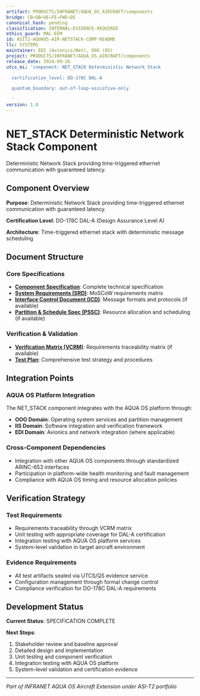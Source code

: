 ```yaml
---
artifact: PRODUCTS/INFRANET/AQUA_OS_AIRCRAFT/components
bridge: CB→QB→UE→FE→FWD→QS
canonical_hash: pending
classification: INTERNAL–EVIDENCE-REQUIRED
ethics_guard: MAL-EEM
id: ASIT2-AQUAOS-AIR-NETSTACK-COMP-README
llc: SYSTEMS
maintainer: EDI (Avionics/Net), OOO (OS)
project: PRODUCTS/INFRANET/AQUA_OS_AIRCRAFT/components
release_date: 2024-09-26
utcs_mi: 'component: NET_STACK Deterministic Network Stack

  certification_level: DO-178C DAL-A

  quantum_boundary: out-of-loop-assistive-only

  '
version: 1.0
---
```


# NET_STACK Deterministic Network Stack Component

Deterministic Network Stack providing time-triggered ethernet communication with guaranteed latency.

## Component Overview

**Purpose**: Deterministic Network Stack providing time-triggered ethernet communication with guaranteed latency.

**Certification Level**: DO-178C DAL-A (Design Assurance Level A)

**Architecture**: Time-triggered ethernet stack with deterministic message scheduling

## Document Structure

### Core Specifications
- **[Component Specification](./NET_STACK_Component_Spec.md)**: Complete technical specification
- **[System Requirements (SRD)](./NET_STACK_SRD.md)**: MoSCoW requirements matrix
- **[Interface Control Document (ICD)](./NET_STACK_ICD.yaml)**: Message formats and protocols (if available)
- **[Partition & Schedule Spec (PSSC)](./NET_STACK_PSSC.json)**: Resource allocation and scheduling (if available)

### Verification & Validation
- **[Verification Matrix (VCRM)](./NET_STACK_VCRM.csv)**: Requirements traceability matrix (if available)
- **[Test Plan](./NET_STACK_Test_Plan.md)**: Comprehensive test strategy and procedures

## Integration Points

### AQUA OS Platform Integration
The NET_STACK component integrates with the AQUA OS platform through:
- **OOO Domain**: Operating system services and partition management
- **IIS Domain**: Software integration and verification framework
- **EDI Domain**: Avionics and network integration (where applicable)

### Cross-Component Dependencies
- Integration with other AQUA OS components through standardized ARINC-653 interfaces
- Participation in platform-wide health monitoring and fault management
- Compliance with AQUA OS timing and resource allocation policies

## Verification Strategy

### Test Requirements
- Requirements traceability through VCRM matrix
- Unit testing with appropriate coverage for DAL-A certification
- Integration testing with AQUA OS platform services
- System-level validation in target aircraft environment

### Evidence Requirements
- All test artifacts sealed via UTCS/QS evidence service
- Configuration management through formal change control
- Compliance verification for DO-178C DAL-A requirements

## Development Status

**Current Status**: SPECIFICATION COMPLETE

**Next Steps**:
1. Stakeholder review and baseline approval
2. Detailed design and implementation  
3. Unit testing and component verification
4. Integration testing with AQUA OS platform
5. System-level validation and certification evidence

---

*Part of INFRANET AQUA OS Aircraft Extension under ASI-T2 portfolio*
